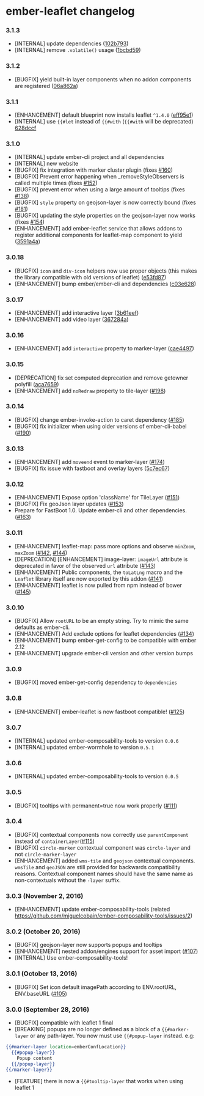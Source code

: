 # ember-leaflet changelog

### 3.1.3
- [INTERNAL] update dependencies ([102b793](https://github.com/miguelcobain/ember-leaflet/commit/102b7939a9b780193cad326ce45813338f1630a7))
- [INTERNAL] remove `.volatile()` usage ([1bcbd59](https://github.com/miguelcobain/ember-leaflet/commit/1bcbd596881f724255de87e76ad5df7eb91772fe))

### 3.1.2
- [BUGFIX] yield built-in layer components when no addon components are registered ([06a862a](https://github.com/miguelcobain/ember-leaflet/commit/06a862a956910fa76c91faa402a66f6bc6b5d495))

### 3.1.1
- [ENHANCEMENT] default blueprint now installs leaflet `^1.4.0` ([eff95e1](https://github.com/miguelcobain/ember-leaflet/commit/eff95e1fe78629ec7c3106ac33333ffb3a896397))
- [INTERNAL] use `{{#let` instead of `{{#with` (`{{#with` will be deprecated) [628dccf](https://github.com/miguelcobain/ember-leaflet/commit/628dccff543b4ceb4a98fe43d0b446df05e70be0)

### 3.1.0
- [INTERNAL] update ember-cli project and all dependencies
- [INTERNAL] new website
- [BUGFIX] fix integration with marker cluster plugin (fixes [#160](https://github.com/miguelcobain/ember-leaflet/pull/160))
- [BUGFIX] Prevent error happening when _removeStyleObservers is called multiple times (fixes [#152](https://github.com/miguelcobain/ember-leaflet/issues/152))
- [BUGFIX] prevent error when using a large amount of tooltips (fixes [#138](https://github.com/miguelcobain/ember-leaflet/pull/138))
- [BUGFIX] `style` property on geojson-layer is now correctly bound (fixes [#181](https://github.com/miguelcobain/ember-leaflet/issues/181))
- [BUGFIX] updating the style properties on the geojson-layer now works (fixes [#154](https://github.com/miguelcobain/ember-leaflet/pull/154))
- [ENHANCEMENT] add ember-leaflet service that allows addons to register additional components for leaflet-map component to yield ([3591a4a](https://github.com/miguelcobain/ember-leaflet/commit/3591a4a0c09b0f95a87b45f753d76c27a3f9d679))

### 3.0.18
- [BUGFIX] `icon` and `div-icon` helpers now use proper objects (this makes the library compatible with old versions of leaflet) ([e53fd87](https://github.com/miguelcobain/ember-leaflet/commit/e53fd8745470435f8c86e1f3c5002ca6201360c0))
- [ENHANCEMENT] bump ember/ember-cli and dependencies ([c03e628](https://github.com/miguelcobain/ember-leaflet/commit/c03e628a2aece9e1b9da1eb6a30862d87508038f))

### 3.0.17
- [ENHANCEMENT] add interactive layer ([3b61eef](https://github.com/miguelcobain/ember-leaflet/commit/3b61eef7bb3785b97e8a1123beb0b3e639c96ea6))
- [ENHANCEMENT] add video layer ([367284a](https://github.com/miguelcobain/ember-leaflet/commit/367284aa4d67105f2499aca8ddc4e58d8bd350bf))

### 3.0.16
- [ENHANCEMENT] add `interactive` property to marker-layer ([cae4497](https://github.com/miguelcobain/ember-leaflet/commit/cae4497f582a42f917d9ffad480ab8b97b6a51e1))

### 3.0.15
- [DEPRECATION] fix set computed deprecation and remove getowner polyfill ([aca7659](https://github.com/miguelcobain/ember-leaflet/commit/aca7659f7b3eb42575fc7a3f7c2abac6e692c595))
- [ENHANCEMENT] add `noRedraw` property to tile-layer ([#198](https://github.com/miguelcobain/ember-leaflet/pull/198))

### 3.0.14
- [BUGFIX] change ember-invoke-action to caret dependency ([#185](https://github.com/miguelcobain/ember-leaflet/pull/185))
- [BUGFIX] fix initializer when using older versions of ember-cli-babel ([#190](https://github.com/miguelcobain/ember-leaflet/pull/190))

### 3.0.13
- [ENHANCEMENT] add `moveend` event to marker-layer ([#174](https://github.com/miguelcobain/ember-leaflet/pull/174))
- [BUGFIX] fix issue with fastboot and overlay layers ([5c7ec67](https://github.com/miguelcobain/ember-leaflet/commit/5c7ec673feee378a88a60592718b82e97e91b3eb))

### 3.0.12
- [ENHANCEMENT] Expose option 'className' for TileLayer ([#151](https://github.com/miguelcobain/ember-leaflet/pull/151))
- [BUGFIX] Fix geoJson layer updates ([#153](https://github.com/miguelcobain/ember-leaflet/pull/153))
- Prepare for FastBoot 1.0. Update ember-cli and other dependencies. ([#163](https://github.com/miguelcobain/ember-leaflet/pull/163))

### 3.0.11
- [ENHANCEMENT] leaflet-map: pass more options and observe `minZoom`, `maxZoom` ([#142](https://github.com/miguelcobain/ember-leaflet/pull/142), [#144](https://github.com/miguelcobain/ember-leaflet/pull/144))
- [DEPRECATION] [ENHANCEMENT] image-layer: `imageUrl` attribute is deprecated in favor of the observed `url` attribute ([#143](https://github.com/miguelcobain/ember-leaflet/pull/143))
- [ENHANCEMENT] Public components, the `toLatLng` macro and the `Leaflet` library itself are now exported by this addon ([#141](https://github.com/miguelcobain/ember-leaflet/pull/141))
- [ENHANCEMENT] leaflet is now pulled from npm instead of bower ([#145](https://github.com/miguelcobain/ember-leaflet/pull/145))

### 3.0.10
- [BUGFIX] Allow `rootURL` to be an empty string. Try to mimic the same defaults as ember-cli.
- [ENHANCEMENT] Add exclude options for leaflet dependencies ([#134](https://github.com/miguelcobain/ember-leaflet/pull/134))
- [ENHANCEMENT] bump ember-get-config to be compatible with ember 2.12
- [ENHANCEMENT] upgrade ember-cli version and other version bumps

### 3.0.9
- [BUGFIX] moved ember-get-config dependency to `dependencies`

### 3.0.8
- [ENHANCEMENT] ember-leaflet is now fastboot compatible! ([#125](https://github.com/miguelcobain/ember-leaflet/pull/125))

### 3.0.7
- [INTERNAL] updated ember-composability-tools to version `0.0.6`
- [INTERNAL] updated ember-wormhole to version `0.5.1`

### 3.0.6
- [INTERNAL] updated ember-composability-tools to version `0.0.5`

### 3.0.5
- [BUGFIX] tooltips with permanent=true now work properly ([#111](https://github.com/miguelcobain/ember-leaflet/issues/111))

### 3.0.4
- [BUGFIX] contextual components now correctly use `parentComponent` instead of `containerLayer`([#115](https://github.com/miguelcobain/ember-leaflet/pull/115))
- [BUGFIX] `circle-marker` contextual component was `circle-layer` and not `circle-marker-layer`
- [ENHANCEMENT] added `wms-tile` and `geojson` contextual components. `wmsTile` and `geoJSON` are still provided for backwards compatibility reasons. Contextual component names should have the same name as non-contextuals without the `-layer` suffix.

### 3.0.3 (November 2, 2016)
- [ENHANCEMENT] update ember-composability-tools (related https://github.com/miguelcobain/ember-composability-tools/issues/2)

### 3.0.2 (October 20, 2016)
- [BUGFIX] geojson-layer now supports popups and tooltips
- [ENHANCEMENT] nested addon/engines support for asset import ([#107](https://github.com/miguelcobain/ember-leaflet/pull/107))
- [INTERNAL] Use ember-composability-tools!

### 3.0.1 (October 13, 2016)
- [BUGFIX] Set icon default imagePath according to ENV.rootURL, ENV.baseURL ([#105](https://github.com/miguelcobain/ember-leaflet/pull/105))

### 3.0.0 (September 28, 2016)
- [BUGFIX] compatible with leaflet 1 final
- [BREAKING] popups are no longer defined as a block of a `{{#marker-layer` or any path-layer.
  You now must use `{{#popup-layer` instead. e.g:
```hbs
{{#marker-layer location=emberConfLocation}}
  {{#popup-layer}}
    Popup content
  {{/popup-layer}}
{{/marker-layer}}
```
- [FEATURE] there is now a `{{#tooltip-layer` that works when using leaflet 1
